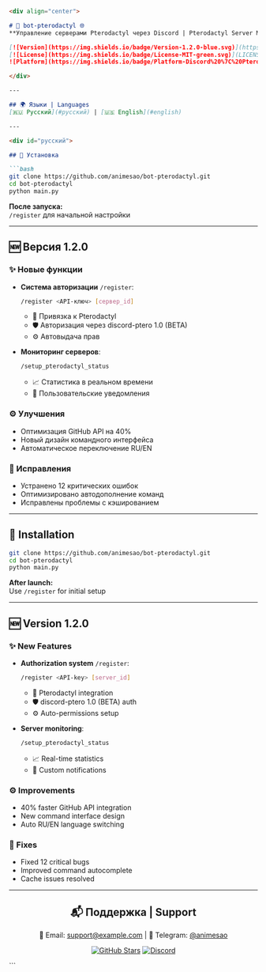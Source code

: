 ```markdown
<div align="center">

# 🦖 bot-pterodactyl 🌐
**Управление серверами Pterodactyl через Discord | Pterodactyl Server Management via Discord**

[![Version](https://img.shields.io/badge/Version-1.2.0-blue.svg)](https://github.com/animesao/bot-pterodactyl)
[![License](https://img.shields.io/badge/License-MIT-green.svg)](LICENSE)
![Platform](https://img.shields.io/badge/Platform-Discord%20%7C%20Pterodactyl-orange)

</div>

---

## 🌍 Языки | Languages
[🇷🇺 Русский](#русский) | [🇺🇸 English](#english)

---

<div id="русский">

## 🚀 Установка

```bash
git clone https://github.com/animesao/bot-pterodactyl.git
cd bot-pterodactyl
python main.py
```
**После запуска:**  
`/register` для начальной настройки

---

## 🆕 Версия 1.2.0

### ✨ Новые функции
- **Система авторизации** `/register`:
  ```bash
  /register <API-ключ> [сервер_id]
  ```
  - 🔗 Привязка к Pterodactyl
  - 🛡️ Авторизация через discord-ptero 1.0 (BETA)
  - ⚙️ Автовыдача прав

- **Мониторинг серверов**:
  ```bash
  /setup_pterodactyl_status
  ```
  - 📈 Статистика в реальном времени
  - 🔔 Пользовательские уведомления

### ⚙ Улучшения
- Оптимизация GitHub API на 40%
- Новый дизайн командного интерфейса
- Автоматическое переключение RU/EN

### 🐞 Исправления
- Устранено 12 критических ошибок
- Оптимизировано автодополнение команд
- Исправлены проблемы с кэшированием

</div>

---

<div id="english">

## 🚀 Installation

```bash
git clone https://github.com/animesao/bot-pterodactyl.git
cd bot-pterodactyl
python main.py
```
**After launch:**  
Use `/register` for initial setup

---

## 🆕 Version 1.2.0

### ✨ New Features
- **Authorization system** `/register`:
  ```bash
  /register <API-key> [server_id]
  ```
  - 🔗 Pterodactyl integration
  - 🛡️ discord-ptero 1.0 (BETA) auth
  - ⚙️ Auto-permissions setup

- **Server monitoring**:
  ```bash
  /setup_pterodactyl_status
  ```
  - 📈 Real-time statistics
  - 🔔 Custom notifications

### ⚙ Improvements
- 40% faster GitHub API integration
- New command interface design
- Auto RU/EN language switching

### 🐞 Fixes
- Fixed 12 critical bugs
- Improved command autocomplete
- Cache issues resolved

</div>

---

<div align="center">

## 📬 Поддержка | Support
📧 Email: support@example.com | 💬 Telegram: [@animesao](https://t.me/animesao)

[![GitHub Stars](https://img.shields.io/github/stars/animesao/bot-pterodactyl?style=social)](https://github.com/animesao/bot-pterodactyl/stargazers)
[![Discord](https://img.shields.io/badge/Discord-Join%20Server-blue)](https://discord.gg/your-invite-link)

</div>
```
